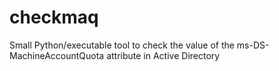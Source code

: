 # checkmaq
Small Python/executable tool to check the value of the ms-DS-MachineAccountQuota attribute in Active Directory
